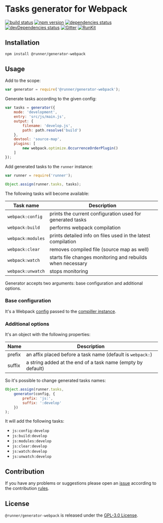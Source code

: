 Tasks generator for Webpack
===========================

[![build status](https://img.shields.io/travis/runner/generator-webpack.svg?style=flat-square)](https://travis-ci.org/runner/generator-webpack)
[![npm version](https://img.shields.io/npm/v/@runner/generator-webpack.svg?style=flat-square)](https://www.npmjs.com/package/@runner/generator-webpack)
[![dependencies status](https://img.shields.io/david/runner/generator-webpack.svg?style=flat-square)](https://david-dm.org/runner/generator-webpack)
[![devDependencies status](https://img.shields.io/david/dev/runner/generator-webpack.svg?style=flat-square)](https://david-dm.org/runner/generator-webpack?type=dev)
[![Gitter](https://img.shields.io/badge/gitter-join%20chat-blue.svg?style=flat-square)](https://gitter.im/DarkPark/runner)
[![RunKit](https://img.shields.io/badge/RunKit-try-yellow.svg?style=flat-square)](https://npm.runkit.com/@runner/generator-webpack)


## Installation ##

```bash
npm install @runner/generator-webpack
```


## Usage ##

Add to the scope:

```js
var generator = require('@runner/generator-webpack');
```

Generate tasks according to the given config:

```js
var tasks = generator({
    mode: 'development',
    entry: 'src/js/main.js',
    output: {
        filename: 'develop.js',
        path: path.resolve('build')
    },
    devtool: 'source-map',
    plugins: [
        new webpack.optimize.OccurrenceOrderPlugin()
    ]
});
```

Add generated tasks to the `runner` instance:

```js
var runner = require('runner');

Object.assign(runner.tasks, tasks);
```

The following tasks will become available:

 Task name         | Description
-------------------|-------------
 `webpack:config`  | prints the current configuration used for generated tasks
 `webpack:build`   | performs webpack compilation 
 `webpack:modules` | prints detailed info on files used in the latest compilation
 `webpack:clear`   | removes compiled file (source map as well)
 `webpack:watch`   | starts file changes monitoring and rebuilds when necessary
 `webpack:unwatch` | stops monitoring

Generator accepts two arguments: base configuration and additional options.


### Base configuration ###

It's a Webpack [config](https://webpack.js.org/configuration/) passed to the [compiller instance](https://webpack.js.org/api/node/#compiler-instance).


### Additional options ###

It's an object with the following properties:

 Name   | Description
--------|-------------
 prefix | an affix placed before a task name (default is `webpack:`)  
 suffix | a string added at the end of a task name (empty by default)
 
So it's possible to change generated tasks names: 

```js
Object.assign(runner.tasks,
    generator(config, {
        prefix: 'js:',
        suffix: ':develop'
    })
);
```

It will add the following tasks:

* `js:config:develop` 
* `js:build:develop`  
* `js:modules:develop`
* `js:clear:develop`  
* `js:watch:develop`
* `js:unwatch:develop`
 

## Contribution ##

If you have any problems or suggestions please open an [issue](https://github.com/runner/generator-webpack/issues)
according to the contribution [rules](.github/contributing.md).


## License ##

`@runner/generator-webpack` is released under the [GPL-3.0 License](http://opensource.org/licenses/GPL-3.0).
